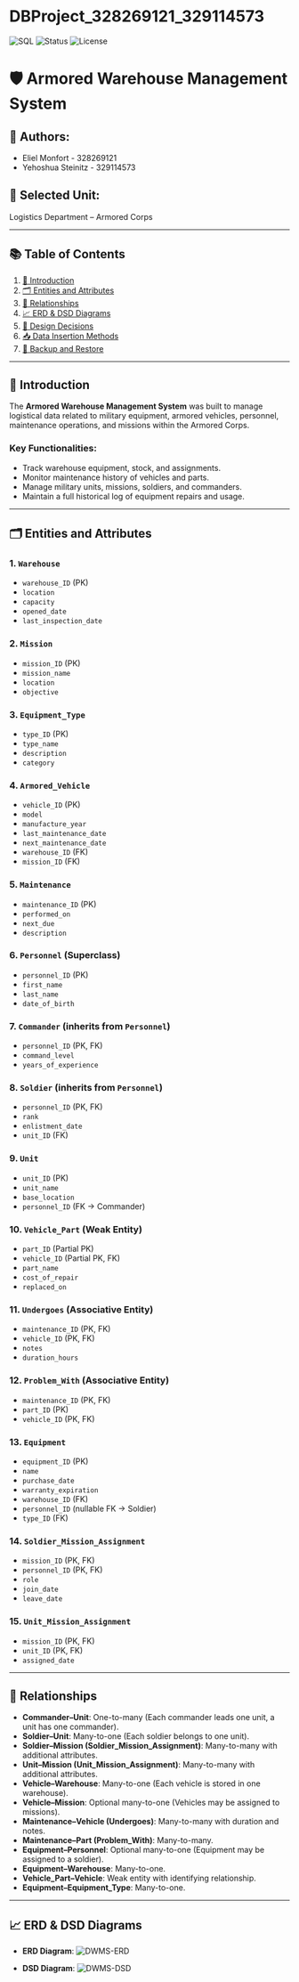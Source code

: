 # DBProject_328269121_329114573 


![SQL](https://img.shields.io/badge/SQL-RelationalDB-blue?style=flat-square)
![Status](https://img.shields.io/badge/Status-Stable-brightgreen?style=flat-square)
![License](https://img.shields.io/badge/License-MIT-yellow?style=flat-square)

# 🛡️ Armored Warehouse Management System

## 👤 Authors:
- Eliel Monfort - 328269121
- Yehoshua Steinitz - 329114573

## 🎯 Selected Unit:
Logistics Department – Armored Corps

---

## 📚 Table of Contents

1. [📘 Introduction](#-introduction)
2. [🗂️ Entities and Attributes](#-entities-and-attributes)
3. [🔗 Relationships](#-relationships)
4. [📈 ERD & DSD Diagrams](#-erd--dsd-diagrams)
5. [🧠 Design Decisions](#-design-decisions)
6. [📥 Data Insertion Methods](#-data-insertion-methods)
7. [💾 Backup and Restore](#-backup-and-restore)

---

## 📘 Introduction

The **Armored Warehouse Management System** was built to manage logistical data related to military equipment, armored vehicles, personnel, maintenance operations, and missions within the Armored Corps.

### Key Functionalities:
- Track warehouse equipment, stock, and assignments.
- Monitor maintenance history of vehicles and parts.
- Manage military units, missions, soldiers, and commanders.
- Maintain a full historical log of equipment repairs and usage.

---

## 🗂️ Entities and Attributes

### 1. `Warehouse`
- `warehouse_ID` (PK)
- `location`
- `capacity`
- `opened_date`
- `last_inspection_date`

### 2. `Mission`
- `mission_ID` (PK)
- `mission_name`
- `location`
- `objective`

### 3. `Equipment_Type`
- `type_ID` (PK)
- `type_name`
- `description`
- `category`

### 4. `Armored_Vehicle`
- `vehicle_ID` (PK)
- `model`
- `manufacture_year`
- `last_maintenance_date`
- `next_maintenance_date`
- `warehouse_ID` (FK)
- `mission_ID` (FK)

### 5. `Maintenance`
- `maintenance_ID` (PK)
- `performed_on`
- `next_due`
- `description`

### 6. `Personnel` (Superclass)
- `personnel_ID` (PK)
- `first_name`
- `last_name`
- `date_of_birth`

### 7. `Commander` (inherits from `Personnel`)
- `personnel_ID` (PK, FK)
- `command_level`
- `years_of_experience`

### 8. `Soldier` (inherits from `Personnel`)
- `personnel_ID` (PK, FK)
- `rank`
- `enlistment_date`
- `unit_ID` (FK)

### 9. `Unit`
- `unit_ID` (PK)
- `unit_name`
- `base_location`
- `personnel_ID` (FK → Commander)

### 10. `Vehicle_Part` (Weak Entity)
- `part_ID` (Partial PK)
- `vehicle_ID` (Partial PK, FK)
- `part_name`
- `cost_of_repair`
- `replaced_on`

### 11. `Undergoes` (Associative Entity)
- `maintenance_ID` (PK, FK)
- `vehicle_ID` (PK, FK)
- `notes`
- `duration_hours`

### 12. `Problem_With` (Associative Entity)
- `maintenance_ID` (PK, FK)
- `part_ID` (PK)
- `vehicle_ID` (PK, FK)
  
### 13. `Equipment`
- `equipment_ID` (PK)
- `name`
- `purchase_date`
- `warranty_expiration`
- `warehouse_ID` (FK)
- `personnel_ID` (nullable FK → Soldier)
- `type_ID` (FK)

### 14. `Soldier_Mission_Assignment`
- `mission_ID` (PK, FK)
- `personnel_ID` (PK, FK)
- `role`
- `join_date`
- `leave_date`

### 15. `Unit_Mission_Assignment`
- `mission_ID` (PK, FK)
- `unit_ID` (PK, FK)
- `assigned_date`

---

## 🔗 Relationships

- **Commander–Unit**: One-to-many (Each commander leads one unit, a unit has one commander).
- **Soldier–Unit**: Many-to-one (Each soldier belongs to one unit).
- **Soldier–Mission (Soldier_Mission_Assignment)**: Many-to-many with additional attributes.
- **Unit–Mission (Unit_Mission_Assignment)**: Many-to-many with additional attributes.
- **Vehicle–Warehouse**: Many-to-one (Each vehicle is stored in one warehouse).
- **Vehicle–Mission**: Optional many-to-one (Vehicles may be assigned to missions).
- **Maintenance–Vehicle (Undergoes)**: Many-to-many with duration and notes.
- **Maintenance–Part (Problem_With)**: Many-to-many.
- **Equipment–Personnel**: Optional many-to-one (Equipment may be assigned to a soldier).
- **Equipment–Warehouse**: Many-to-one.
- **Vehicle_Part–Vehicle**: Weak entity with identifying relationship.
- **Equipment–Equipment_Type**: Many-to-one.

---

## 📈 ERD & DSD Diagrams

- **ERD Diagram**:
![DWMS-ERD](Stage_1/Images/DWMS-ERD.png)


- **DSD Diagram**:
![DWMS-DSD](Stage_1/Images/DWMS-DSD.png)
